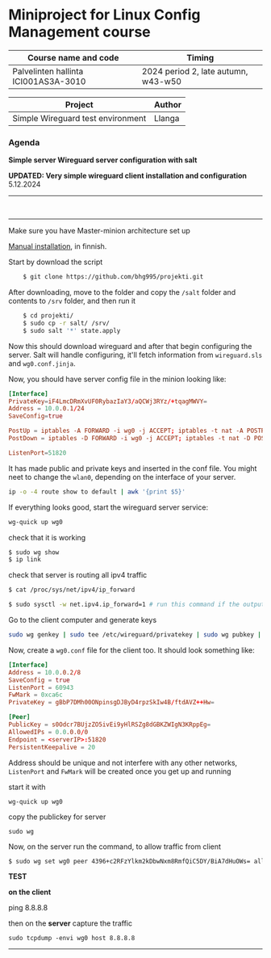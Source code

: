 # Miniproject for Linux Config Management course

| Course name and code | Timing 
|----------|---------|
| Palvelinten hallinta ICI001AS3A-3010     | 2024 period 2, late autumn, w43-w50 | 

| Project | Author |
|---------|---------|
| Simple Wireguard test environment | Llanga

### Agenda

**Simple server Wireguard server configuration with salt**

**UPDATED: Very simple wireguard client installation and configuration** 5.12.2024

<hr>
<br>
<hr>

Make sure you have Master-minion architecture set up

[Manual installation](https://github.com/bhg995/paha/blob/main/h4.md), in finnish.

Start by download the script
```bash
	$ git clone https://github.com/bhg995/projekti.git
```
After downloading, move to the folder and copy the `/salt` folder and contents to `/srv` folder, and then run it
```bash
	$ cd projekti/
	$ sudo cp -r salt/ /srv/ 
	$ sudo salt '*' state.apply 
```

Now this should download wireguard and after that begin configuring the server. Salt will handle configuring, it'll fetch information from `wireguard.sls` and `wg0.conf.jinja`.

Now, you should have server config file in the minion looking like:
```.conf
[Interface]
PrivateKey=iF4LmcDRmXvUF0RybazIaY3/aQCWj3RYz/+tqagMWVY=
Address = 10.0.0.1/24
SaveConfig=true

PostUp = iptables -A FORWARD -i wg0 -j ACCEPT; iptables -t nat -A POSTROUTING -o wlan0 -j MASQUERADE
PostDown = iptables -D FORWARD -i wg0 -j ACCEPT; iptables -t nat -D POSTROUTING -o wlan0 -j MASQUERADE

ListenPort=51820
```

It has made public and private keys and inserted in the conf file. You might neet to change the `wlan0`, depending on the interface of your server.

```bash
ip -o -4 route show to default | awk '{print $5}'
```

If everything looks good, start the wireguard server service:
```bash
wg-quick up wg0
```
check that it is working 

```.sh
$ sudo wg show
$ ip link
```

check that server is routing all ipv4 traffic

```.sh
$ cat /proc/sys/net/ipv4/ip_forward

$ sudo sysctl -w net.ipv4.ip_forward=1 # run this command if the output of previous is 0
```


Go to the client computer and generate keys
```.sh
sudo wg genkey | sudo tee /etc/wireguard/privatekey | sudo wg pubkey | sudo tee /etc/wireguard/publickey
```


Now, create a `wg0.conf` file for the client too. It should look something like:

```.conf
[Interface]
Address = 10.0.0.2/8
SaveConfig = true
ListenPort = 60943
FwMark = 0xca6c
PrivateKey = gBbP7DMh00ONpinsgDJByD4rpzSkIw4B/ftdAVZ++Hw=

[Peer]
PublicKey = s0Odcr7BUjzZO5ivEi9yHlRSZg8dGBKZWIgN3KRppEg=
AllowedIPs = 0.0.0.0/0
Endpoint = <serverIP>:51820
PersistentKeepalive = 20
```
Address should be unique and not interfere with any other networks, `ListenPort` and `FwMark` will be created once you get up and running 

start it with
```
wg-quick up wg0
```
copy the publickey for server
```
sudo wg
``` 
Now, on the server run the command, to allow traffic from client
```bash
$ sudo wg set wg0 peer 4396+c2RFzYlkm2kDbwNxm8RmfQiC5DY/BiA7dHuOWs= allowed-ips 10.0.0.2/32
```


**TEST**

**on the client**

ping 8.8.8.8

then on the **server** capture the traffic

```
sudo tcpdump -envi wg0 host 8.8.8.8
```


<hr>

